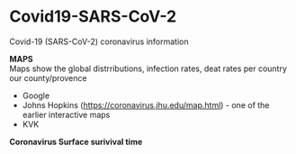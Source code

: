 # Covid19-SARS-CoV-2
Covid-19 (SARS-CoV-2) coronavirus information

<B>MAPS</B>  
Maps show the global distrributions, infection rates, deat rates per country our county/provence
* Google 
* Johns Hopkins (https://coronavirus.jhu.edu/map.html) - one of the earlier interactive maps
* KVK 

<B>Coronavirus Surface surivival time</B>  
